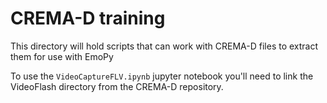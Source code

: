 # CREMA-D training

This directory will hold scripts that can work with CREMA-D files to extract them for use with EmoPy

To use the `VideoCaptureFLV.ipynb` jupyter notebook you'll need to link the VideoFlash directory from the CREMA-D repository.
